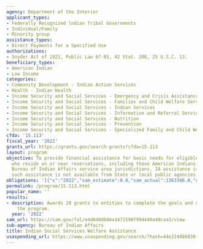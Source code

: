 ```yaml
---
agency: Department of the Interior
applicant_types:
- Federally Recognized lndian Tribal Governments
- Individual/Family
- Minority group
assistance_types:
- Direct Payments for a Specified Use
authorizations:
- Snyder Act of 1921, Public Law 67-85, 42 Stat. 208, 25 U.S.C. 13.
beneficiary_types:
- American Indian
- Low Income
categories:
- Community Development - Indian Action Services
- Health - Indian Health
- Income Security and Social Services - Emergency and Crisis Assistance
- Income Security and Social Services - Families and Child Welfare Services
- Income Security and Social Services - Indian Services
- Income Security and Social Services - Information and Referral Services
- Income Security and Social Services - Nutrition
- Income Security and Social Services - Prevention
- Income Security and Social Services - Specialized Family and Child Welfare Services
cfda: '15.113'
fiscal_year: '2022'
grants_url: https://grants.gov/search-grants?cfda=15.113
layout: program
objective: To provide financial assistance for basic needs for eligible American Indians
  who reside on or near reservations, including those American Indians living under
  Bureau of Indian Affairs service area jurisdictions. IA assistance is provided when
  such assistance is not available from State or local public agencies.
obligations: '[{"x":"2022","sam_estimate":0.0,"sam_actual":1363386.0,"usa_spending_actual":9266696.29},{"x":"2023","sam_estimate":1543376.0,"sam_actual":0.0,"usa_spending_actual":9199541.0},{"x":"2024","sam_estimate":1500000.0,"sam_actual":0.0,"usa_spending_actual":0.0}]'
permalink: /program/15.113.html
popular_name: ''
results:
- description: Awards 20 grants to entities to complete the goals and objectives of
    the program.
  year: '2022'
sam_url: https://sam.gov/fal/e4d8d0db04a1471590f99d440a40caa3/view
sub-agency: Bureau of Indian Affairs
title: Indian Social Services Welfare Assistance
usaspending_url: https://www.usaspending.gov/search/?hash=44e224080836f6618c055b29f99ad2ad
---
```

